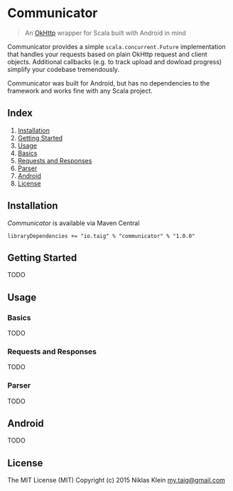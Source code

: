 # Communicator

> An [OkHttp][1] wrapper for Scala built with Android in mind

Communicator provides a simple `scala.concurrent.Future` implementation that handles your requests based on plain OkHttp request and client objects. Additional callbacks (e.g. to track upload and dowload progress) simplify your codebase tremendously.

Communicator was built for Android, but has no dependencies to the framework and works fine with any Scala project.

## Index

1. [Installation](#installation)
2. [Getting Started](#getting-started)
3. [Usage](#usage)
 1. [Basics](#basics)
 2. [Requests and Responses](#requests-and-responses)
 3. [Parser](#parser)
4. [Android](#android)
5. [License](#license)

## Installation

*Communicator* is available via Maven Central

`libraryDependencies += "io.taig" % "communicator" % "1.0.0"`

## Getting Started

TODO

## Usage

### Basics

TODO

### Requests and Responses

TODO

### Parser

TODO

## Android

TODO

## License

The MIT License (MIT)
Copyright (c) 2015 Niklas Klein <my.taig@gmail.com>

[1]: http://square.github.io/okhttp/
